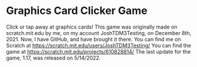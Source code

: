 # Graphics Card Clicker Game
Click or tap away at graphics cards!
This game was originally made on scratch.mit.edu by me, on my account JoshTDM3Testing, on December 8th, 2021. Now, I have GitHub, and have brought it there.
You can find me on Scratch at https://scratch.mit.edu/users/JoshTDM3Testing/
You can find the game at https://scratch.mit.edu/projects/610828814/
The last update for the game, 1.17, was released on 5/14/2022.
